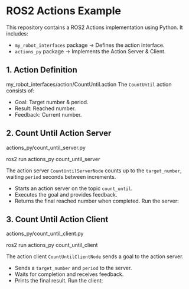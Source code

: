 # ROS2 Actions Example
This repository contains a ROS2 Actions implementation using Python. It includes:
- `my_robot_interfaces` package → Defines the action interface.
- `actions_py` package → Implements the Action Server & Client.

## 1. Action Definition 
my_robot_interfaces/action/CountUntil.action
The `CountUntil` action consists of:
- Goal: Target number & period.
- Result: Reached number.
- Feedback: Current number.

## 2. Count Until Action Server 
actions_py/count_until_server.py

ros2 run actions_py count_until_server

The action server `CountUntilServerNode` counts up to the `target_number`, waiting `period` seconds between increments.
- Starts an action server on the topic `count_until`.
- Executes the goal and provides feedback.
- Returns the final reached number when completed.
Run the server:

## 3. Count Until Action Client 
actions_py/count_until_client.py

ros2 run actions_py count_until_client

The action client `CountUntilClientNode` sends a goal to the action server.
- Sends a `target_number` and `period` to the server.
- Waits for completion and receives feedback.
- Prints the final result.
Run the client:
